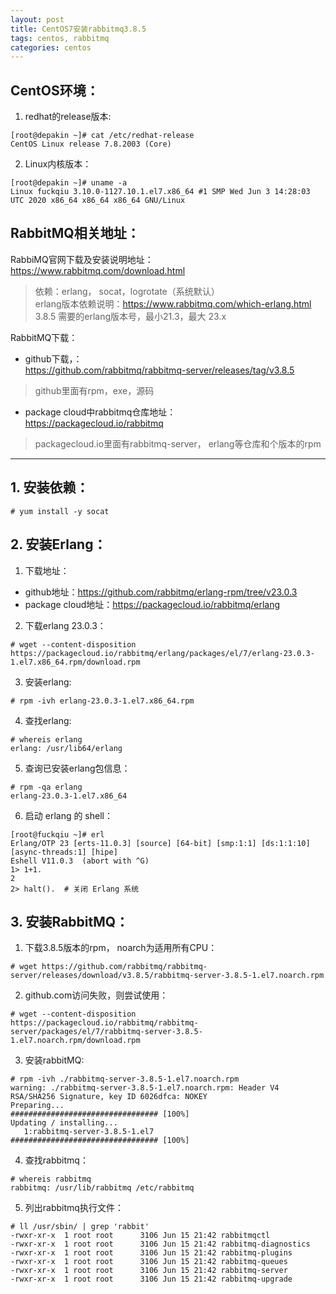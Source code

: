 ```yaml
---
layout: post
title: CentOS7安装rabbitmq3.8.5
tags: centos, rabbitmq
categories: centos
---
```


## CentOS环境：
1. redhat的release版本:
```shell
[root@depakin ~]# cat /etc/redhat-release 
CentOS Linux release 7.8.2003 (Core)
```
2. Linux内核版本：
```shell
[root@depakin ~]# uname -a
Linux fuckqiu 3.10.0-1127.10.1.el7.x86_64 #1 SMP Wed Jun 3 14:28:03 UTC 2020 x86_64 x86_64 x86_64 GNU/Linux
```

## RabbitMQ相关地址：    
RabbiMQ官网下载及安装说明地址：https://www.rabbitmq.com/download.html  
> 依赖：erlang， socat，logrotate（系统默认）  
> erlang版本依赖说明：https://www.rabbitmq.com/which-erlang.html  
> 3.8.5  需要的erlang版本号，最小21.3，最大 23.x  

RabbitMQ下载：
- github下载，：  
https://github.com/rabbitmq/rabbitmq-server/releases/tag/v3.8.5 
> github里面有rpm，exe，源码
- package cloud中rabbitmq仓库地址：  
https://packagecloud.io/rabbitmq 
> packagecloud.io里面有rabbitmq-server， erlang等仓库和个版本的rpm

---

## 1. 安装依赖：
```shell
# yum install -y socat
```

## 2. 安装Erlang：

1. 下载地址：
* github地址：https://github.com/rabbitmq/erlang-rpm/tree/v23.0.3
* package cloud地址：https://packagecloud.io/rabbitmq/erlang

2. 下载erlang 23.0.3：
```shell
# wget --content-disposition https://packagecloud.io/rabbitmq/erlang/packages/el/7/erlang-23.0.3-1.el7.x86_64.rpm/download.rpm
```
3. 安装erlang:
```shell
# rpm -ivh erlang-23.0.3-1.el7.x86_64.rpm
```
4. 查找erlang:
```shell
# whereis erlang
erlang: /usr/lib64/erlang   
```
5. 查询已安装erlang包信息：
```shell
# rpm -qa erlang
erlang-23.0.3-1.el7.x86_64
```
6. 启动 erlang 的 shell：
```shell
[root@fuckqiu ~]# erl
Erlang/OTP 23 [erts-11.0.3] [source] [64-bit] [smp:1:1] [ds:1:1:10] [async-threads:1] [hipe]
Eshell V11.0.3  (abort with ^G)
1> 1+1.
2
2> halt().  # 关闭 Erlang 系统
```

## 3. 安装RabbitMQ：

1. 下载3.8.5版本的rpm， noarch为适用所有CPU：
```shell
# wget https://github.com/rabbitmq/rabbitmq-server/releases/download/v3.8.5/rabbitmq-server-3.8.5-1.el7.noarch.rpm
```
2. github.com访问失败，则尝试使用：
```shell
# wget --content-disposition https://packagecloud.io/rabbitmq/rabbitmq-server/packages/el/7/rabbitmq-server-3.8.5-1.el7.noarch.rpm/download.rpm
```

3. 安装rabbitMQ:
```shell
# rpm -ivh ./rabbitmq-server-3.8.5-1.el7.noarch.rpm
warning: ./rabbitmq-server-3.8.5-1.el7.noarch.rpm: Header V4 RSA/SHA256 Signature, key ID 6026dfca: NOKEY
Preparing...                          ################################# [100%]
Updating / installing...
   1:rabbitmq-server-3.8.5-1.el7      ################################# [100%]
```
4. 查找rabbitmq：
```shell
# whereis rabbitmq
rabbitmq: /usr/lib/rabbitmq /etc/rabbitmq
```
5. 列出rabbitmq执行文件：
```shell
# ll /usr/sbin/ | grep 'rabbit'
-rwxr-xr-x  1 root root      3106 Jun 15 21:42 rabbitmqctl
-rwxr-xr-x  1 root root      3106 Jun 15 21:42 rabbitmq-diagnostics
-rwxr-xr-x  1 root root      3106 Jun 15 21:42 rabbitmq-plugins
-rwxr-xr-x  1 root root      3106 Jun 15 21:42 rabbitmq-queues
-rwxr-xr-x  1 root root      3106 Jun 15 21:42 rabbitmq-server
-rwxr-xr-x  1 root root      3106 Jun 15 21:42 rabbitmq-upgrade
```

